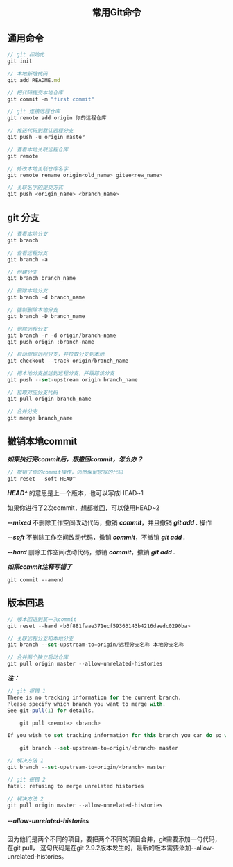 <h2 align="center">常用Git命令</h2>

## 通用命令

```js
// git 初始化
git init

// 本地新增代码
git add README.md

// 把代码提交本地仓库
git commit -m "first commit"

// git 连接远程仓库
git remote add origin 你的远程仓库

// 推送代码到默认远程分支
git push -u origin master

// 查看本地关联远程仓库
git remote

// 修改本地关联仓库名字
git remote rename origin<old_name> gitee<new_name>

// 关联名字的提交方式
git push <origin_name> <branch_name>
``` 

## git 分支

```js
// 查看本地分支
git branch

// 查看远程分支
git branch -a

// 创建分支
git branch branch_name

// 删除本地分支
git branch -d branch_name

// 强制删除本地分支
git branch -D branch_name

// 删除远程分支
git branch -r -d origin/branch-name  
git push origin :branch-name 

// 自动跟踪远程分支，并拉取分支到本地
git checkout --track origin/branch_name

// 把本地分支推送到远程分支，并跟踪该分支
git push --set-upstream origin branch_name

// 拉取对应分支代码
git pull origin branch_name

// 合并分支
git merge branch_name

```

## 撤销本地commit

***如果执行完commit后，想撤回commit，怎么办？***

```js
// 撤销了你的commit操作，仍然保留您写的代码
git reset --soft HEAD^
```

***HEAD^*** 的意思是上一个版本，也可以写成HEAD~1

如果你进行了2次commit，想都撤回，可以使用HEAD~2

***--mixed*** 
不删除工作空间改动代码，撤销 ***commit***，并且撤销 ***git add .*** 操作

***--soft*** 
不删除工作空间改动代码，撤销 ***commit***，不撤销 ***git add .***

***--hard*** 
删除工作空间改动代码，撤销 ***commit***，撤销 ***git add .***

***如果commit注释写错了***
```
git commit --amend
```

## 版本回退
```js
// 版本回退到某一次commit
git reset --hard <b3f881faae371ecf59363143b4216daedc0290ba>

// 关联远程分支和本地分支
git branch --set-upstream-to=origin/远程分支名称 本地分支名称

// 合并两个独立启动仓库
git pull origin master --allow-unrelated-histories

```

***注：***

```js
// git 报错 1
There is no tracking information for the current branch.
Please specify which branch you want to merge with.
See git-pull(1) for details.

    git pull <remote> <branch>

If you wish to set tracking information for this branch you can do so with:

    git branch --set-upstream-to=origin/<branch> master

// 解决方法 1
git branch --set-upstream-to=origin/<branch> master

// git 报错 2
fatal: refusing to merge unrelated histories

// 解决方法 2
git pull origin master --allow-unrelated-histories
```


##### --allow-unrelated-histories
因为他们是两个不同的项目，要把两个不同的项目合并，git需要添加一句代码，在git pull，
这句代码是在git 2.9.2版本发生的，最新的版本需要添加--allow-unrelated-histories。

